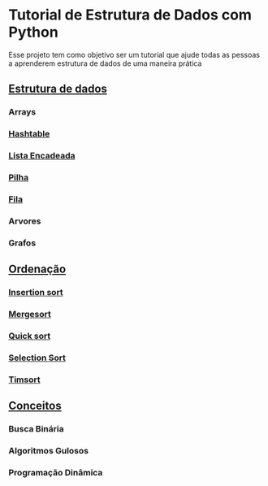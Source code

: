 # Tutorial de Estrutura de Dados com Python

Esse projeto tem como objetivo ser um tutorial que ajude todas as pessoas a aprenderem estrutura de dados de uma maneira prática


## [Estrutura de dados](https://github.com/italoribeiroc/tutorial-estrutura-de-dados-python/tree/main/Estrutura%20de%20Dados)

### Arrays

### [Hashtable](https://github.com/italoribeiroc/tutorial-estrutura-de-dados-python/tree/main/Estrutura%20de%20Dados/hashtable)

### [Lista Encadeada](https://github.com/italoribeiroc/tutorial-estrutura-de-dados-python/tree/main/Estrutura%20de%20Dados/listaEncadeada)

### [Pilha](https://github.com/italoribeiroc/tutorial-estrutura-de-dados-python/tree/main/Estrutura%20de%20Dados/pilha)

### [Fila](https://github.com/italoribeiroc/tutorial-estrutura-de-dados-python/tree/main/Estrutura%20de%20Dados/fila)

### Arvores

### Grafos

## [Ordenação](https://github.com/italoribeiroc/tutorial-estrutura-de-dados-python/tree/main/Ordenacao)

### [Insertion sort](https://github.com/italoribeiroc/tutorial-estrutura-de-dados-python/tree/main/Ordenacao/isertionSort)


### [Mergesort](https://github.com/italoribeiroc/tutorial-estrutura-de-dados-python/tree/main/Ordenacao/mergeSort)

### [Quick sort](https://github.com/italoribeiroc/tutorial-estrutura-de-dados-python/tree/main/Ordenacao/quickSort)

### [Selection Sort](https://github.com/italoribeiroc/tutorial-estrutura-de-dados-python/tree/main/Ordenacao/selectionSort)

### [Timsort](https://github.com/italoribeiroc/tutorial-estrutura-de-dados-python/tree/main/Ordenacao/timSort)

## [Conceitos](https://github.com/italoribeiroc/tutorial-estrutura-de-dados-python/tree/main/Conceitos)

### Busca Binária

### Algoritmos Gulosos

### Programação Dinâmica
